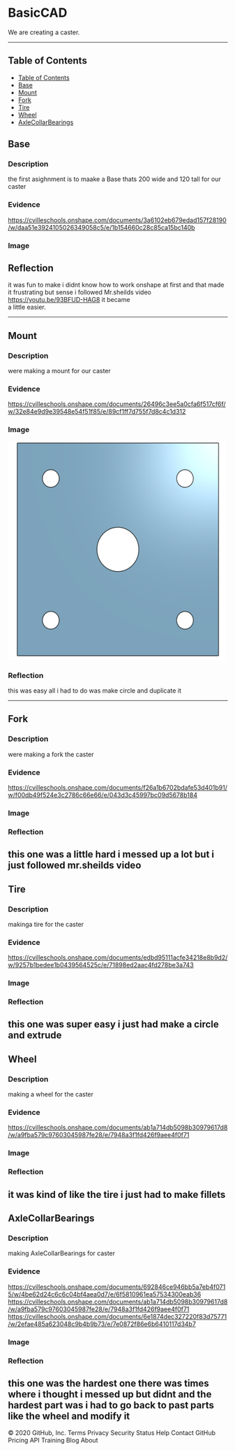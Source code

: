# BasicCAD

We are creating a caster.

---
## Table of Contents
* [Table of Contents](#Table-of-Contents)
* [Base](#Base)
* [Mount](#Mount)
* [Fork](#Fork)
* [Tire](#Tire)
* [Wheel](#Wheel)
* [AxleCollarBearings](#AxleCollarBearings)

## Base

### Description

the first asighnment is to maake a Base thats 200 wide and 120 tall for our caster

### Evidence

https://cvilleschools.onshape.com/documents/3a6102eb679edad157f28190/w/daa51e3924105026349058c5/e/1b154660c28c85ca15bc140b

### Image



## Reflection

it was fun to make i didnt know how to work onshape at first and that made it frustrating but sense i followed Mr.sheilds video https://youtu.be/93BFUD-HAG8 it became   
a little easier.

---

## Mount

### Description 
were making a mount for our caster

### Evidence
https://cvilleschools.onshape.com/documents/26496c3ee5a0cfa6f517cf6f/w/32e84e9d9e39548e54f51f85/e/89cf1ff7d755f7d8c4c1d312

### Image
<img src="Screenshot 2020-11-04 at 4.03.27 PM.png" alt="alt text" width="500" height="500">

### Reflection
this was easy all i had to do was make circle and duplicate it

---


## Fork
 
### Description
were making a fork the caster 
### Evidence
https://cvilleschools.onshape.com/documents/f26a1b6702bdafe53d401b91/w/f00db49f524e3c2786c66e66/e/043d3c45997bc09d5678b184
### Image

### Reflection
this one was a little hard i messed up a lot but i just followed mr.sheilds video
---


## Tire
 
### Description
makinga tire for the caster
### Evidence
https://cvilleschools.onshape.com/documents/edbd95111acfe34218e8b9d2/w/9257b1bedee1b0439564525c/e/71898ed2aac4fd278be3a743
### Image

### Reflection
this one was super easy i just had make a circle and extrude
---


## Wheel

### Description
making a wheel for the caster
### Evidence
https://cvilleschools.onshape.com/documents/ab1a714db5098b30979617d8/w/a9fba579c97603045987fe28/e/7948a3f1fd426f9aee4f0f71
### Image

### Reflection
it was kind of like the tire i just had to make fillets
---


## AxleCollarBearings

### Description
 making AxleCollarBearings for caster
### Evidence
https://cvilleschools.onshape.com/documents/692846ce946bb5a7eb4f0715/w/4be62d24c6c6c04bf4aea0d7/e/6f5810961ea57534300eab36
https://cvilleschools.onshape.com/documents/ab1a714db5098b30979617d8/w/a9fba579c97603045987fe28/e/7948a3f1fd426f9aee4f0f71
https://cvilleschools.onshape.com/documents/6e1874dec327220f83d75771/w/2efae485a623048c9b4b9b73/e/7e0872f86e6b6410117d34b7
### Image

### Reflection
this one was the hardest one there was times where i thought i messed up but didnt and the hardest part was i had to go back to past parts like the wheel  and modify it
---


© 2020 GitHub, Inc.
Terms
Privacy
Security
Status
Help
Contact GitHub
Pricing
API
Training
Blog
About

